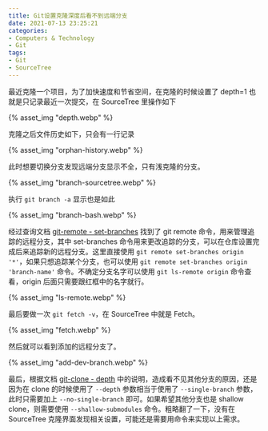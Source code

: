 ```yaml
---
title: Git设置克隆深度后看不到远端分支
date: 2021-07-13 23:25:21
categories:
- Computers & Technology
- Git 
tags:
- Git
- SourceTree
---
```


最近克隆一个项目，为了加快速度和节省空间，在克隆的时候设置了 depth=1 也就是只记录最近一次提交，在 SourceTree 里操作如下

{% asset_img "depth.webp" %}

克隆之后文件历史如下，只会有一行记录

<!--more-->

{% asset_img "orphan-history.webp" %}

此时想要切换分支发现远端分支显示不全，只有浅克隆的分支。

{% asset_img "branch-sourcetree.webp" %}

执行 `git branch -a` 显示也是如此

{% asset_img "branch-bash.webp" %}

经过查询文档 [git-remote - set-branches](https://git-scm.com/docs/git-remote#Documentation/git-remote.txt-emset-branchesem) 
找到了 git remote 命令，用来管理追踪的远程分支，其中 set-branches 命令用来更改追踪的分支，可以在仓库设置完成后来追踪新的远程分支。这里直接使用
`git remote set-branches origin '*'`，如果只想追踪某个分支，也可以使用 `git remote set-branches origin 'branch-name'` 
命令。不确定分支名字可以使用 `git ls-remote origin` 命令查看，origin 后面只需要跟红框中的名字就行。

{% asset_img "ls-remote.webp" %}

最后要做一次 `git fetch -v`，在 SourceTree 中就是 Fetch。

{% asset_img "fetch.webp" %}

然后就可以看到添加的远程分支了。

{% asset_img "add-dev-branch.webp" %}

最后，根据文档 [git-clone - depth](https://git-scm.com/docs/git-clone#Documentation/git-clone.txt---depthltdepthgt) 
中的说明，造成看不见其他分支的原因，还是因为在 clone 的时候使用了 `--depth` 参数相当于使用了 `--single-branch` 
参数，此时只需要加上 `--no-single-branch` 即可。如果希望其他分支也是 shallow clone，则需要使用 `--shallow-submodules` 
命令。粗略翻了一下，没有在 SourceTree 克隆界面发现相关设置，可能还是需要用命令来实现以上需求。
